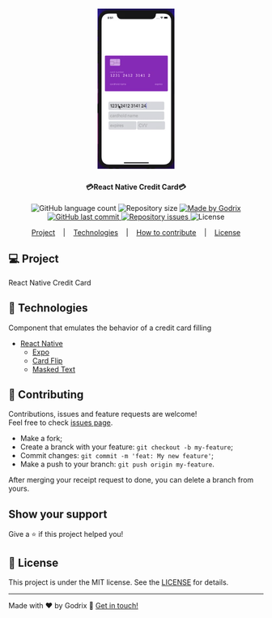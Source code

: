 <h1 align="center">
    <img alt="React Native Credit Card" title="#ReactNativeCreditCard" src=".github/giphy.gif" width="30%" />
</h1>

<h4 align="center"> 
	💳React Native Credit Card💳
</h4>
<p align="center">
  <img alt="GitHub language count" src="https://img.shields.io/github/languages/count/godrix/react-native-credit-card?color=%2304D361">

  <img alt="Repository size" src="https://img.shields.io/github/repo-size/godrix/react-native-credit-card">
	
  <a href="https://www.linkedin.com/in/carlosgodri/">
    <img alt="Made by Godrix" src="https://img.shields.io/badge/made%20by-Godrix-%2304D361">
  </a>

  <a href="https://github.com/godrix/react-native-credit-card/commits/master">
    <img alt="GitHub last commit" src="https://img.shields.io/github/last-commit/godrix/react-native-credit-card">
  </a>

  <a href="https://github.com/godrix/react-native-credit-card/issues">
    <img alt="Repository issues" src="https://img.shields.io/github/issues/godrix/react-native-credit-card">
  </a>
  <img alt="License" src="https://img.shields.io/badge/license-MIT-brightgreen">
</p>

<p align="center">
  <a href="#-project">Project</a>
  &nbsp;&nbsp;&nbsp;|&nbsp;&nbsp;&nbsp;
  <a href="#rocket-Technologies">Technologies</a>
  &nbsp;&nbsp;&nbsp;|&nbsp;&nbsp;&nbsp;
  <a href="#-how-to-contribute">How to contribute</a>
  &nbsp;&nbsp;&nbsp;|&nbsp;&nbsp;&nbsp;
  <a href="#memo-license">License</a>
</p>

## 💻 Project

React Native Credit Card

## :rocket: Technologies

Component that emulates the behavior of a credit card filling

- [React Native](https://facebook.github.io/react-native/)
  - [Expo](https://expo.io/)
  - [Card Flip](https://npm.com/react-native-card-flip)
  - [Masked Text](https://npm.com/eact-native-masked-text)

## 🤝 Contributing

Contributions, issues and feature requests are welcome!<br />Feel free to check [issues page](https://github.com/godrix/react-native-credit-card/issues).
- Make a fork;
- Create a branck with your feature: `git checkout -b my-feature`;
- Commit changes: `git commit -m 'feat: My new feature'`;
- Make a push to your branch: `git push origin my-feature`.

After merging your receipt request to done, you can delete a branch from yours.

## Show your support

Give a ⭐️ if this project helped you!

## :memo: License

This project is under the MIT license. See the [LICENSE](LICENSE.md) for details.

---

Made with ♥ by Godrix :wave: [Get in touch!](https://www.linkedin.com/in/carlosgodri/)